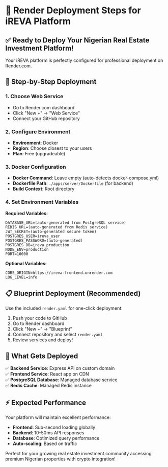 # 🚀 Render Deployment Steps for iREVA Platform

## ✅ **Ready to Deploy Your Nigerian Real Estate Investment Platform!**

Your iREVA platform is perfectly configured for professional deployment on Render.com.

## 🎯 **Step-by-Step Deployment**

### **1. Choose Web Service**
- Go to Render.com dashboard
- Click "New +" → "Web Service"
- Connect your GitHub repository

### **2. Configure Environment**
- **Environment**: Docker
- **Region**: Choose closest to your users
- **Plan**: Free (upgradeable)

### **3. Docker Configuration**
- **Docker Command**: Leave empty (auto-detects docker-compose.yml)
- **Dockerfile Path**: `./apps/server/Dockerfile` (for backend)
- **Build Context**: Root directory

### **4. Set Environment Variables**

**Required Variables:**
```
DATABASE_URL=(auto-generated from PostgreSQL service)
REDIS_URL=(auto-generated from Redis service)
JWT_SECRET=(auto-generated secure token)
POSTGRES_USER=ireva_user
POSTGRES_PASSWORD=(auto-generated)
POSTGRES_DB=ireva_production
NODE_ENV=production
PORT=10000
```

**Optional Variables:**
```
CORS_ORIGIN=https://ireva-frontend.onrender.com
LOG_LEVEL=info
```

## 📋 **Blueprint Deployment (Recommended)**

Use the included `render.yaml` for one-click deployment:

1. Push your code to GitHub
2. Go to Render dashboard
3. Click "New +" → "Blueprint"
4. Connect repository and select `render.yaml`
5. Review services and deploy!

## 🌟 **What Gets Deployed**

✅ **Backend Service**: Express API on custom domain  
✅ **Frontend Service**: React app on CDN  
✅ **PostgreSQL Database**: Managed database service  
✅ **Redis Cache**: Managed Redis instance  

## ⚡ **Expected Performance**

Your platform will maintain excellent performance:
- **Frontend**: Sub-second loading globally
- **Backend**: 10-50ms API responses
- **Database**: Optimized query performance
- **Auto-scaling**: Based on traffic

Perfect for your growing real estate investment community accessing premium Nigerian properties with crypto integration!